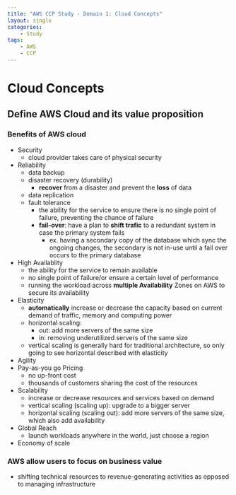 ```yaml
---
title: "AWS CCP Study - Domain 1: Cloud Concepts"
layout: single
categories: 
    - Study
tags:
    - AWS
    - CCP
---
```

# Cloud Concepts
## Define AWS Cloud and its value proposition
### Benefits of AWS cloud
* Security
  * cloud provider takes care of physical security
* Reliability
  * data backup
  * disaster recovery (durability)
    * **recover** from a disaster and prevent the **loss** of data
  * data replication
  * fault tolerance
    * the ability for the service to ensure there is no single point of failure, preventing the chance of failure
    * **fail-over**: have a plan to **shift trafic** to a redundant system in case the primary system fails
      * ex. having a secondary copy of the database which sync the ongoing changes, the secondary is not in-use until a fail over occurs to the primary database
* High Availablity
  * the ability for the service to remain available
  * no single point of failure/or ensure a certain level of performance
  * running the workload across **multiple Availability** Zones on AWS to secure its availability
* Elasticity
  * **automatically** increase or decrease the capacity based on current demand of traffic, memory and computing power
  * horizontal scaling:
    * out: add more servers of the same size
    * in: removing underutilized servers of the same size
  * vertical scaling is generally hard for traditional architecture, so only going to see horizontal described with elasticity
* Agility
* Pay-as-you go Pricing
  * no up-front cost
  * thousands of customers sharing the cost of the resources
* Scalability
  * increase or decrease resources and services based on demand
  * vertical scaling (scaling up): upgrade to a bigger server
  * horizontal scaling (scaling out): add more servers of the same size, which also add availability
* Global Reach
  * launch workloads anywhere in the world, just choose a region
* Economy of scale
### AWS allow users to focus on business value
* shifting technical resources to revenue-generating activities as opposed to managing infrastructure